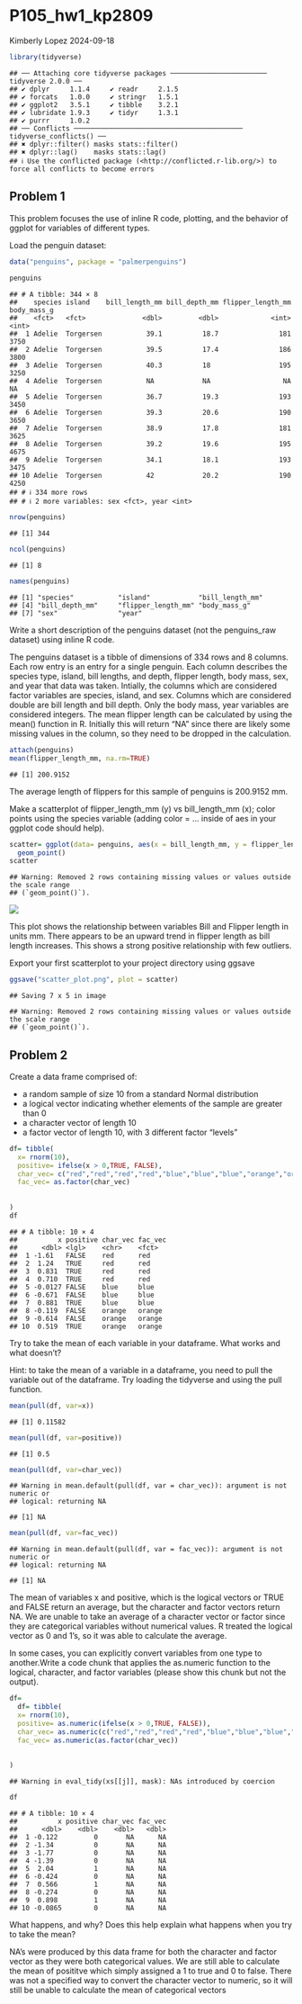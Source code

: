 P105_hw1_kp2809
================
Kimberly Lopez
2024-09-18

``` r
library(tidyverse)
```

    ## ── Attaching core tidyverse packages ──────────────────────── tidyverse 2.0.0 ──
    ## ✔ dplyr     1.1.4     ✔ readr     2.1.5
    ## ✔ forcats   1.0.0     ✔ stringr   1.5.1
    ## ✔ ggplot2   3.5.1     ✔ tibble    3.2.1
    ## ✔ lubridate 1.9.3     ✔ tidyr     1.3.1
    ## ✔ purrr     1.0.2     
    ## ── Conflicts ────────────────────────────────────────── tidyverse_conflicts() ──
    ## ✖ dplyr::filter() masks stats::filter()
    ## ✖ dplyr::lag()    masks stats::lag()
    ## ℹ Use the conflicted package (<http://conflicted.r-lib.org/>) to force all conflicts to become errors

## Problem 1

This problem focuses the use of inline R code, plotting, and the
behavior of ggplot for variables of different types.

Load the penguin dataset:

``` r
data("penguins", package = "palmerpenguins")
               
penguins
```

    ## # A tibble: 344 × 8
    ##    species island    bill_length_mm bill_depth_mm flipper_length_mm body_mass_g
    ##    <fct>   <fct>              <dbl>         <dbl>             <int>       <int>
    ##  1 Adelie  Torgersen           39.1          18.7               181        3750
    ##  2 Adelie  Torgersen           39.5          17.4               186        3800
    ##  3 Adelie  Torgersen           40.3          18                 195        3250
    ##  4 Adelie  Torgersen           NA            NA                  NA          NA
    ##  5 Adelie  Torgersen           36.7          19.3               193        3450
    ##  6 Adelie  Torgersen           39.3          20.6               190        3650
    ##  7 Adelie  Torgersen           38.9          17.8               181        3625
    ##  8 Adelie  Torgersen           39.2          19.6               195        4675
    ##  9 Adelie  Torgersen           34.1          18.1               193        3475
    ## 10 Adelie  Torgersen           42            20.2               190        4250
    ## # ℹ 334 more rows
    ## # ℹ 2 more variables: sex <fct>, year <int>

``` r
nrow(penguins)
```

    ## [1] 344

``` r
ncol(penguins)
```

    ## [1] 8

``` r
names(penguins)
```

    ## [1] "species"           "island"            "bill_length_mm"   
    ## [4] "bill_depth_mm"     "flipper_length_mm" "body_mass_g"      
    ## [7] "sex"               "year"

Write a short description of the penguins dataset (not the penguins_raw
dataset) using inline R code.

The penguins dataset is a tibble of dimensions of 334 rows and 8
columns. Each row entry is an entry for a single penguin. Each column
describes the species type, island, bill lengths, and depth, flipper
length, body mass, sex, and year that data was taken. Intially, the
columns which are considered factor variables are species, island, and
sex. Columns which are considered double are bill length and bill depth.
Only the body mass, year variables are considered integers. The mean
flipper length can be calculated by using the mean() function in R.
Initially this will return “NA” since there are likely some missing
values in the column, so they need to be dropped in the calculation.

``` r
attach(penguins)
mean(flipper_length_mm, na.rm=TRUE)
```

    ## [1] 200.9152

The average length of flippers for this sample of penguins is 200.9152
mm.

Make a scatterplot of flipper_length_mm (y) vs bill_length_mm (x); color
points using the species variable (adding color = … inside of aes in
your ggplot code should help).

``` r
scatter= ggplot(data= penguins, aes(x = bill_length_mm, y = flipper_length_mm, color="red" ))+ 
  geom_point()
scatter
```

    ## Warning: Removed 2 rows containing missing values or values outside the scale range
    ## (`geom_point()`).

![](P105_hw1_kp2809_files/figure-gfm/unnamed-chunk-4-1.png)<!-- -->

This plot shows the relationship between variables Bill and Flipper
length in units mm. There appears to be an upward trend in flipper
length as bill length increases. This shows a strong positive
relationship with few outliers.

Export your first scatterplot to your project directory using ggsave

``` r
ggsave("scatter_plot.png", plot = scatter)
```

    ## Saving 7 x 5 in image

    ## Warning: Removed 2 rows containing missing values or values outside the scale range
    ## (`geom_point()`).

## Problem 2

Create a data frame comprised of:

- a random sample of size 10 from a standard Normal distribution
- a logical vector indicating whether elements of the sample are greater
  than 0
- a character vector of length 10
- a factor vector of length 10, with 3 different factor “levels”

``` r
df= tibble(
  x= rnorm(10),
  positive= ifelse(x > 0,TRUE, FALSE), 
  char_vec= c("red","red","red","red","blue","blue","blue","orange","orange","orange"),
  fac_vec= as.factor(char_vec)
  
    
)
df
```

    ## # A tibble: 10 × 4
    ##          x positive char_vec fac_vec
    ##      <dbl> <lgl>    <chr>    <fct>  
    ##  1 -1.61   FALSE    red      red    
    ##  2  1.24   TRUE     red      red    
    ##  3  0.831  TRUE     red      red    
    ##  4  0.710  TRUE     red      red    
    ##  5 -0.0127 FALSE    blue     blue   
    ##  6 -0.671  FALSE    blue     blue   
    ##  7  0.881  TRUE     blue     blue   
    ##  8 -0.119  FALSE    orange   orange 
    ##  9 -0.614  FALSE    orange   orange 
    ## 10  0.519  TRUE     orange   orange

Try to take the mean of each variable in your dataframe. What works and
what doesn’t?

Hint: to take the mean of a variable in a dataframe, you need to pull
the variable out of the dataframe. Try loading the tidyverse and using
the pull function.

``` r
mean(pull(df, var=x))
```

    ## [1] 0.11582

``` r
mean(pull(df, var=positive))
```

    ## [1] 0.5

``` r
mean(pull(df, var=char_vec))
```

    ## Warning in mean.default(pull(df, var = char_vec)): argument is not numeric or
    ## logical: returning NA

    ## [1] NA

``` r
mean(pull(df, var=fac_vec))
```

    ## Warning in mean.default(pull(df, var = fac_vec)): argument is not numeric or
    ## logical: returning NA

    ## [1] NA

The mean of variables x and positive, which is the logical vectors or
TRUE and FALSE return an average, but the character and factor vectors
return NA. We are unable to take an average of a character vector or
factor since they are categorical variables without numerical values. R
treated the logical vector as 0 and 1’s, so it was able to calculate the
average.

In some cases, you can explicitly convert variables from one type to
another.Write a code chunk that applies the as.numeric function to the
logical, character, and factor variables (please show this chunk but not
the output).

``` r
df= 
  df= tibble(
  x= rnorm(10),
  positive= as.numeric(ifelse(x > 0,TRUE, FALSE)), 
  char_vec= as.numeric(c("red","red","red","red","blue","blue","blue","orange","orange","orange")),
  fac_vec= as.numeric(as.factor(char_vec))
  
    
)
```

    ## Warning in eval_tidy(xs[[j]], mask): NAs introduced by coercion

``` r
df
```

    ## # A tibble: 10 × 4
    ##          x positive char_vec fac_vec
    ##      <dbl>    <dbl>    <dbl>   <dbl>
    ##  1 -0.122         0       NA      NA
    ##  2 -1.34          0       NA      NA
    ##  3 -1.77          0       NA      NA
    ##  4 -1.39          0       NA      NA
    ##  5  2.04          1       NA      NA
    ##  6 -0.424         0       NA      NA
    ##  7  0.566         1       NA      NA
    ##  8 -0.274         0       NA      NA
    ##  9  0.898         1       NA      NA
    ## 10 -0.0865        0       NA      NA

What happens, and why? Does this help explain what happens when you try
to take the mean?

NA’s were produced by this data frame for both the character and factor
vector as they were both categorical values. We are still able to
calculate the mean of posititve which simply assigned a 1 to true and 0
to false. There was not a specified way to convert the character vector
to numeric, so it will still be unable to calculate the mean of
categorical vectors

